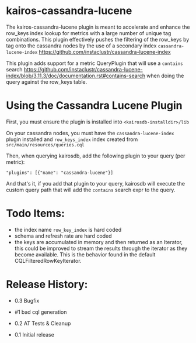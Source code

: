 # kairos-cassandra-lucene
The kairos-cassandra-lucene plugin is meant to accelerate and enhance the row_keys index lookup for metrics with a large number of unique tag combinations. 
This plugin effectively pushes the filtering of the row_keys by tag onto the cassandra nodes by the use of a secondary index `cassandra-lucene-index` 
https://github.com/instaclustr/cassandra-lucene-index 

This plugin adds support for a metric QueryPlugin that will use a `contains` search https://github.com/instaclustr/cassandra-lucene-index/blob/3.11.3/doc/documentation.rst#contains-search 
when doing the query against the row_keys table. 


# Using the Cassandra Lucene Plugin
First, you must ensure the plugin is installed into `<kairosdb-installdir>/lib`

On your cassandra nodes, you must have the `cassandra-lucene-index` plugin installed and `row_keys_index` index created from `src/main/resources/queries.cql`

Then, when querying kairosdb, add the following plugin to your query (per metric): 

`"plugins": [{"name": "cassandra-lucene"}]`

And that's it, if you add that plugin to your query, kairosdb will execute the custom query path that will add the `contains` search expr to the query.


# Todo Items:
- the index name `row_key_index` is hard coded 
- schema and refresh rate are hard coded 
- the keys are accumulated in memory and then returned as an Iterator, this could be improved to stream the results through the iterator 
as they become available.  This is the behavior found in the default CQLFilteredRowKeyIterator.

# Release History:
- 0.3 Bugfix
 - #1 bad cql generation
 
- 0.2 AT Tests & Cleanup

- 0.1 Initial release 

